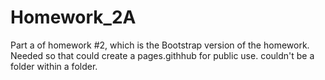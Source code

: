 # Homework_2A
Part a of homework #2, which is the Bootstrap version of the homework.  Needed so that could create a pages.githhub for public use.  couldn't be a folder within a folder.
